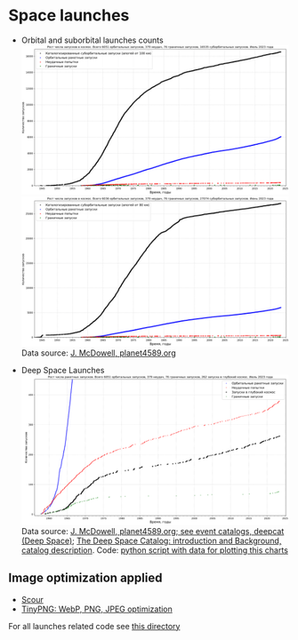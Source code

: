# Space launches

* Orbital and suborbital launches counts
![Orbital and suborbital (apogee <100km) launches counts](./launches-orb-suborb-100km.png "Orbital and suborbital (apogee <100km) launches counts. Special list of marginal (orbital-energy) launches and Orbital Launch Failures are also included")
![Orbital and suborbital (apogee <80km) launches counts](./launches-orb-suborb-80km.png "Orbital and suborbital (apogee <80km) launches counts. Special list of marginal (orbital-energy) launches and Orbital Launch Failures are also included")
Data source: [J. McDowell, planet4589.org](https://planet4589.org/space/gcat/web/launch/ldes.html)

* Deep Space Launches
![Deep space launches counts](./launches-orb-deep.svg "Deep space launches counts. Special list of marginal (orbital-energy) launches and Orbital Launch Failures are also included")
Data source: [J. McDowell, planet4589.org; see event catalogs, deepcat (Deep Space)](https://planet4589.org/space/gcat/web/cat/);
[The Deep Space Catalog: introduction and Background, catalog description](https://www.planet4589.org/space/deepcat/).
Code: [python script with data for plotting this charts](../../src/astrodata/launches/plot_launches_orb_suborb_graph.py)

## Image optimization applied

* [Scour](https://github.com/scour-project/scour)
* [TinyPNG: WebP, PNG, JPEG optimization](https://tinypng.com/)

For all launches related code see [this directory](../../src/astrodata/launches/)
